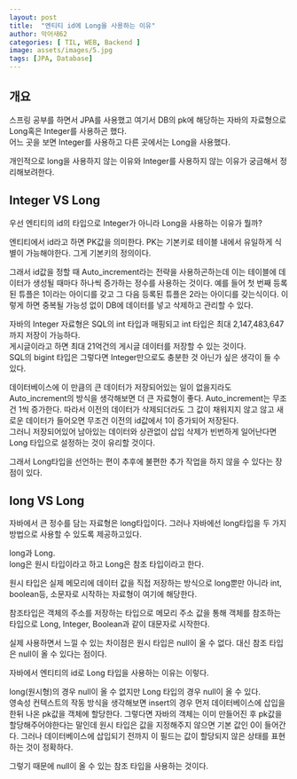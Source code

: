```yaml
---
layout: post
title:  "엔티티 id에 Long을 사용하는 이유"
author: 악어새62
categories: [ TIL, WEB, Backend ]
image: assets/images/5.jpg
tags: [JPA, Database]
---
```

## 개요

스프링 공부를 하면서 JPA를 사용했고 여기서 DB의 pk에 해당하는 자바의 자료형으로 Long혹은 Integer를 사용하곤 했다.  
어느 곳을 보면 Integer를 사용하고 다른 곳에서는 Long을 사용했다.

개인적으로 long을 사용하지 않는 이유와 Integer를 사용하지 않는 이유가 궁금해서 정리해보려한다.

## Integer VS Long

우선 엔티티의 id의 타입으로 Integer가 아니라 Long을 사용하는 이유가 뭘까?

엔티티에서 id라고 하면 PK값을 의미한다. PK는 기본키로 테이블 내에서 유일하게 식별이 가능해야한다. 그게 기본키의 정의이다.

그래서 id값을 정할 때 Auto_increment라는 전략을 사용하곤하는데 이는 테이블에 데이터가 생성될 때마다 하나씩 증가하는 정수를 사용하는 것이다. 예를 들어 첫 번째 등록된 튜플은 1이라는 아이디를 갖고 그 다음 등록된 튜플은 2라는 아이디를 갖는식이다. 이렇게 하면 중복될 가능성 없이 DB에 데이터를 넣고 삭제하고 관리할 수 있다.

자바의 Integer 자료형은 SQL의 int 타입과 매핑되고 int 타입은 최대 2,147,483,647까지 저장이 가능하다.  
게시글이라고 하면 최대 21억건의 게시글 데이터를 저장할 수 있는 것이다.  
SQL의 bigint 타입은 
그렇다면 Integer만으로도 충분한 것 아닌가 싶은 생각이 들 수 있다.

데이터베이스에 이 만큼의 큰 데이터가 저장되어있는 일이 없을지라도 Auto_increment의 방식을 생각해보면 더 큰 자료형이 좋다. Auto_increment는 무조건 1씩 증가한다. 따라서 이전의 데이터가 삭제되더라도 그 값이 채워지지 않고 않고 새로운 데이터가 들어오면 무조건 이전의 id값에서 1이 증가되어 저장된다.  
그러니 저장되어있어 남아있는 데이터와 상관없이 삽입 삭제가 빈번하게 일어난다면 Long 타입으로 설정하는 것이 유리할 것이다.

그래서 Long타입을 선언하는 편이 추후에 불편한 추가 작업을 하지 않을 수 있다는 장점이 있다.

## long VS Long

자바에서 큰 정수를 담는 자료형은 long타입이다. 그러나 자바에선 long타입을 두 가지 방법으로 사용할 수 있도록 제공하고있다.

long과 Long.  
long은 원시 타입이라고 하고 Long은 참조 타입이라고 한다.

원시 타입은 실제 메모리에 데이터 값을 직접 저장하는 방식으로 long뿐만 아니라 int, boolean등, 소문자로 시작하는 자료형이 여기에 해당한다.

참조타입은 객체의 주소를 저장하는 타입으로 메모리 주소 값을 통해 객체를 참조하는 타입으로 Long, Integer, Boolean과 같이 대문자로 시작한다.

실제 사용하면서 느낄 수 있는 차이점은 원시 타입은 null이 올 수 없다. 대신 참조 타입은 null이 올 수 있다는 점이다.

자바에서 엔티티의 id로 Long 타입을 사용하는 이유는 이렇다.

long(원시형)의 경우 null이 올 수 없지만 Long 타입의 경우 null이 올 수 있다.  
영속성 컨텍스트의 작동 방식을 생각해보면 insert의 경우 먼저 데이터베이스에 삽입을 한뒤 나온 pk값을 객체에 할당한다.  그렇다면 자바의 객체는 이미 만들어진 후 pk값을 할당해주어야한다는 말인데 원시 타입은 값을 지정해주지 않으면 기본 값인 0이 들어간다. 그러나 데이터베이스에 삽입되기 전까지 이 필드는 값이 할당되지 않은 상태를 표현하는 것이 정확하다.  

그렇기 때문에 null이 올 수 있는 참조 타입을 사용하는 것이다.